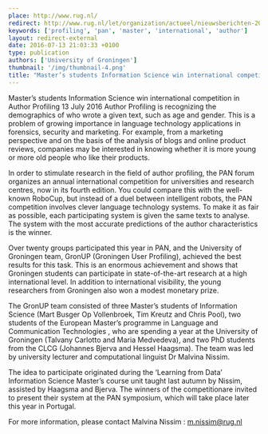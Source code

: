 ```yaml
---
place: http://www.rug.nl/
redirect: http://www.rug.nl/let/organization/actueel/nieuwsberichten-2016/2016-07-13-students-information-science-win-competition?lang=en
keywords: ['profiling', 'pan', 'master', 'international', 'author']
layout: redirect-external
date: 2016-07-13 21:03:33 +0100
type: publication
authors: ['University of Groningen']
thumbnail: '/img/thumbnail-4.png'
title: "Master’s students Information Science win international competition in Author Profiling"
---
```


Master’s students Information Science win international competition in Author Profiling
13 July 2016
Author Profiling is recognizing the demographics of who wrote a given text, such as age and gender. This is a problem of growing importance in language technology applications in forensics, security and marketing. For example, from a marketing perspective and on the basis of the analysis of blogs and online product reviews, companies may be interested in knowing whether it is more young or more old people who like their products.

In order to stimulate research in the field of author profiling, the PAN forum organizes an annual international competition for universities and research centres, now in its fourth edition. You could compare this with the well-known RoboCup, but instead of a duel between intelligent robots, the PAN competition involves clever language technology systems. To make it as fair as possible, each participating system is given the same texts to analyse. The system with the most accurate predictions of the author characteristics is the winner.

Over twenty groups participated this year in PAN, and the University of Groningen team, GronUP (Groningen User Profiling), achieved the best results for this task. This is an enormous achievement and shows that Groningen students can participate in state-of-the-art research at a high international level. In addition to international visibility, the young researchers from Groningen also won a modest monetary prize.

The GronUP team consisted of three Master’s students of Information Science (Mart Busger Op Vollenbroek, Tim Kreutz and Chris Pool), two students of the European Master’s programme in Language and Communication Technologies , who are spending a year at the University of Groningen (Talvany Carlotto and Maria Medvedeva), and two PhD students from the CLCG (Johannes Bjerva and Hessel Haagsma). The team was led by university lecturer and computational linguist Dr Malvina Nissim.

The idea to participate originated during the ‘Learning from Data’ Information Science Master’s course unit taught last autumn by Nissim, assisted by Haagsma and Bjerva. The winners of the competitionare invited to present their system at the PAN symposium, which will take place later this year in Portugal.

For more information, please contact Malvina Nissim : m.nissim@rug.nl